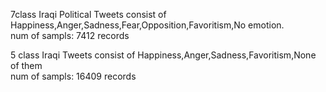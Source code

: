 7class Iraqi Political Tweets consist of Happiness,Anger,Sadness,Fear,Opposition,Favoritism,No emotion.
<br>
num of sampls: 7412 records

5 class Iraqi Tweets consist of Happiness,Anger,Sadness,Favoritism,None of them
<br> num of sampls: 16409 records


